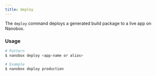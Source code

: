```yaml
---
title: deploy
---
```


The `deploy` command deploys a generated build package to a live app on Nanobox.

### Usage
```bash
# Pattern
$ nanobox deploy <app-name or alias>

# Example
$ nanobox deploy production
```
